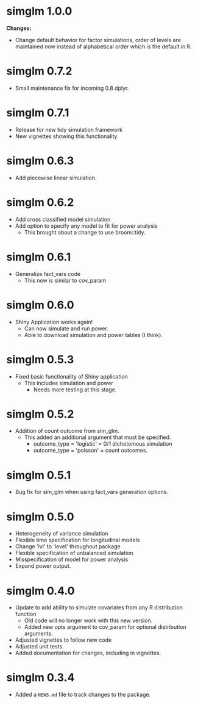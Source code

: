 # simglm 1.0.0

**Changes:**
* Change default behavior for factor simulations, order of levels are maintained now instead of alphabetical order which is the default in R. 

# simglm 0.7.2
* Small maintenance fix for incoming 0.8 dplyr.

# simglm 0.7.1
* Release for new tidy simulation framework
* New vignettes showing this functionality

# simglm 0.6.3
* Add piecewise linear simulation.

# simglm 0.6.2
* Add cross classified model simulation
* Add option to specify any model to fit for power analysis
   - This brought about a change to use broom::tidy.

# simglm 0.6.1
* Generalize fact_vars code
   - This now is similar to cov_param

# simglm 0.6.0
* Shiny Application works again!
   - Can now simulate and run power. 
   - Able to download simulation and power tables (I think).

# simglm 0.5.3
* Fixed basic functionality of Shiny application
   - This includes simulation and power
       + Needs more testing at this stage.

# simglm 0.5.2
* Addition of count outcome from sim_glm.
    - This added an additional argument that must be specified:
        * outcome_type = 'logistic' = 0/1 dichotomous simulation
        * outcome_type = 'poisson' = count outcomes.

# simglm 0.5.1
* Bug fix for sim_glm when using fact_vars generation options.

# simglm 0.5.0
* Heterogeneity of variance simulation
* Flexible time specification for longitudinal models
* Change 'lvl' to 'level' throughout package
* Flexible specification of unbalanced simulation
* Misspecification of model for power analysis
* Expand power output.

# simglm 0.4.0

* Update to add ability to simulate covariates from any R distribution function
    + Old code will no longer work with this new version.
    + Added new opts argument to cov_param for optional distribution arguments.
* Adjusted vignettes to follow new code
* Adjusted unit tests.
* Added documentation for changes, including in vignettes.

# simglm 0.3.4

* Added a `NEWS.md` file to track changes to the package.



